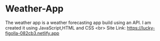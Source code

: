 # Weather-App
The weather app is a weather forecasting app build using an API. I am created it using JavaScript,HTML and CSS  &lt;br> Site Link: https://lucky-figolla-082cb3.netlify.app
